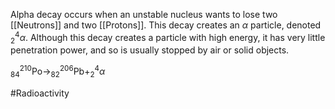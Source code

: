 Alpha decay occurs when an unstable nucleus wants to lose two [[Neutrons]] and two [[Protons]]. This decay creates an $\alpha$ particle, denoted $^4_2\alpha$. Although this decay creates a particle with high energy, it has very little penetration power, and so is usually stopped by air or solid objects.

$^{210}_{84}\text{Po}\rightarrow^{206}_{82}\text{Pb}+^4_2\alpha$

#Radioactivity 